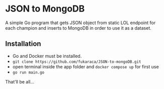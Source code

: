 # JSON to MongoDB

A simple Go program that gets JSON object from static LOL endpoint for each champion and inserts to MongoDB in order to use it as a dataset.

## Installation

- Go and Docker must be installed.
- `git clone https://github.com/fukaraca/JSON-to-mongoDB.git`
- open terminal inside the app folder and `docker compose up` for first use
- `go run main.go`

That'll be all...
